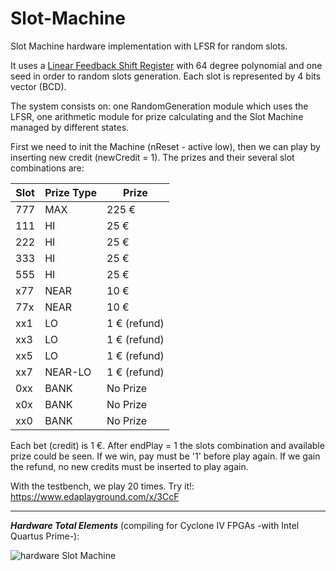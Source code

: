 # Slot-Machine
Slot Machine hardware implementation with LFSR for random slots.

It uses a [Linear Feedback Shift Register](https://es.wikipedia.org/wiki/LFSR) with 64 degree polynomial and one seed in order to random slots generation. 
Each slot is represented by 4 bits vector (BCD).

The system consists on: one RandomGeneration module which uses the LFSR, one arithmetic module for prize calculating and the
Slot Machine managed by different states.

First we need to init the Machine (nReset - active low), then we can play by inserting new credit (newCredit = 1). 
The prizes and their several slot combinations are:

| Slot | Prize Type | Prize        |
|------|------------|--------------|
| 777  | MAX        | 225 €        |
| 111  | HI         | 25 €         |
| 222  | HI         | 25 €         |
| 333  | HI         | 25 €         |
| 555  | HI         | 25 €         |
| x77  | NEAR       | 10 €         |
| 77x  | NEAR       | 10 €         |
| xx1  | LO         | 1 € (refund) |
| xx3  | LO         | 1 € (refund) |
| xx5  | LO         | 1 € (refund) |
| xx7  | NEAR-LO    | 1 € (refund) |
| 0xx  | BANK       | No Prize     |
| x0x  | BANK       | No Prize     |
| xx0  | BANK       | No Prize     |

Each bet (credit) is 1 €. After endPlay = 1 the slots combination and available prize could be seen. If we win, pay must be '1' before play again.
If we gain the refund, no new credits must be inserted to play again.


With the testbench, we play 20 times. Try it!: https://www.edaplayground.com/x/3CcF

___

***Hardware Total Elements*** (compiling for Cyclone IV FPGAs -with Intel Quartus Prime-):

![hardware Slot Machine](https://i.imgur.com/mLSxyp9.png)
